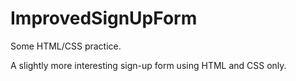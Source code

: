 # ImprovedSignUpForm

Some HTML/CSS practice.

A slightly more interesting sign-up form using HTML and CSS only.
